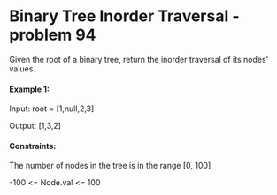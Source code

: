 # Binary Tree Inorder Traversal - problem 94

Given the root of a binary tree, return the inorder traversal of its nodes' values.

#### Example 1:

Input: root = [1,null,2,3]

Output: [1,3,2]

#### Constraints:

The number of nodes in the tree is in the range [0, 100].

-100 <= Node.val <= 100
